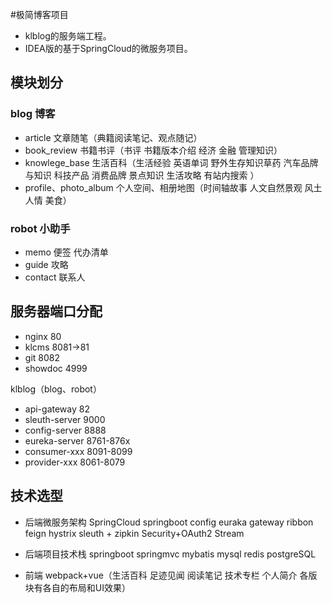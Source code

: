 #极简博客项目

- klblog的服务端工程。
- IDEA版的基于SpringCloud的微服务项目。

## 模块划分

### blog 博客
- article 文章随笔（典籍阅读笔记、观点随记）
- book_review 书籍书评（书评 书籍版本介绍 经济 金融 管理知识）
- knowlege_base 生活百科（生活经验 英语单词 野外生存知识草药 汽车品牌与知识 科技产品 消费品牌 景点知识 生活攻略 有站内搜索 ）
- profile、photo_album 个人空间、相册地图（时间轴故事 人文自然景观 风土人情 美食）

### robot 小助手
- memo 便签 代办清单
- guide 攻略
- contact 联系人


## 服务器端口分配
- nginx 	80
- klcms 8081->81
- git    8082
- showdoc 4999

klblog（blog、robot）
- api-gateway  82
- sleuth-server 9000
- config-server 8888
- eureka-server 8761-876x
- consumer-xxx 8091-8099
- provider-xxx  8061-8079

## 技术选型
- 后端微服务架构 SpringCloud springboot config euraka gateway ribbon feign hystrix sleuth + zipkin Security+OAuth2 Stream
- 后端项目技术栈 springboot springmvc mybatis mysql redis postgreSQL   

- 前端 webpack+vue（生活百科 足迹见闻 阅读笔记 技术专栏 个人简介 各版块有各自的布局和UI效果） 